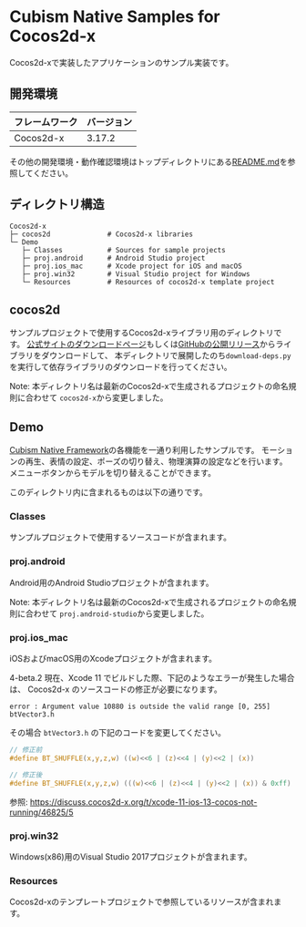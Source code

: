 # Cubism Native Samples for Cocos2d-x

Cocos2d-xで実装したアプリケーションのサンプル実装です。


## 開発環境

| フレームワーク | バージョン |
| --- | --- |
| Cocos2d-x | 3.17.2 |

その他の開発環境・動作確認環境はトップディレクトリにある[README.md](/README.md)を参照してください。


## ディレクトリ構造

```
Cocos2d-x
├─ cocos2d              # Cocos2d-x libraries
└─ Demo
   ├─ Classes           # Sources for sample projects
   ├─ proj.android      # Android Studio project
   ├─ proj.ios_mac      # Xcode project for iOS and macOS
   ├─ proj.win32        # Visual Studio project for Windows
   └─ Resources         # Resources of cocos2d-x template project
```


## cocos2d

サンプルプロジェクトで使用するCocos2d-xライブラリ用のディレクトリです。
[公式サイトのダウンロードページ]もしくは[GitHubの公開リリース]からライブラリをダウンロードして、
本ディレクトリで展開したのち`download-deps.py`を実行して依存ライブラリのダウンロードを行ってください。

[公式サイトのダウンロードページ]: https://cocos2d-x.org/download/version
[GitHubの公開リリース]: https://github.com/cocos2d/cocos2d-x/releases

Note: 本ディレクトリ名は最新のCocos2d-xで生成されるプロジェクトの命名規則に合わせて
`cocos2d-x`から変更しました。


## Demo

[Cubism Native Framework]の各機能を一通り利用したサンプルです。
モーションの再生、表情の設定、ポーズの切り替え、物理演算の設定などを行います。
メニューボタンからモデルを切り替えることができます。

[Cubism Native Framework]: https://github.com/Live2D/CubismNativeFramework

このディレクトリ内に含まれるものは以下の通りです。

### Classes

サンプルプロジェクトで使用するソースコードが含まれます。

### proj.android

Android用のAndroid Studioプロジェクトが含まれます。

Note: 本ディレクトリ名は最新のCocos2d-xで生成されるプロジェクトの命名規則に合わせて
`proj.android-studio`から変更しました。

### proj.ios_mac

iOSおよびmacOS用のXcodeプロジェクトが含まれます。

4-beta.2 現在、Xcode 11 でビルドした際、下記のようなエラーが発生した場合は、
Cocos2d-x のソースコードの修正が必要になります。

`error : Argument value 10880 is outside the valid range [0, 255] btVector3.h`

その場合 `btVector3.h` の下記のコードを変更してください。

```c
// 修正前
#define BT_SHUFFLE(x,y,z,w) ((w)<<6 | (z)<<4 | (y)<<2 | (x))

// 修正後
#define BT_SHUFFLE(x,y,z,w) (((w)<<6 | (z)<<4 | (y)<<2 | (x)) & 0xff)
```

参照: https://discuss.cocos2d-x.org/t/xcode-11-ios-13-cocos-not-running/46825/5

### proj.win32

Windows(x86)用のVisual Studio 2017プロジェクトが含まれます。

### Resources

Cocos2d-xのテンプレートプロジェクトで参照しているリソースが含まれます。
